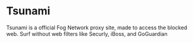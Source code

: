 # Tsunami
Tsunami is a official Fog Network proxy site, made to access the blocked web. Surf without web filters like Securly, iBoss, and GoGuardian

